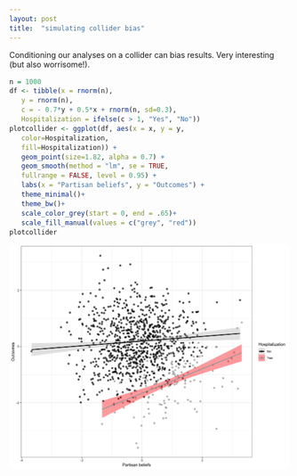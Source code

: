 ```yaml
---
layout: post
title:  "simulating collider bias"
---
```

Conditioning our analyses on a collider can bias results. Very interesting (but also worrisome!).
```R 
n = 1000
df <- tibble(x = rnorm(n),
   y = rnorm(n),
   c = - 0.7*y + 0.5*x + rnorm(n, sd=0.3),
   Hospitalization = ifelse(c > 1, "Yes", "No"))
plotcollider <- ggplot(df, aes(x = x, y = y, 
   color=Hospitalization,
   fill=Hospitalization)) +
   geom_point(size=1.82, alpha = 0.7) +
   geom_smooth(method = "lm", se = TRUE, 
   fullrange = FALSE, level = 0.95) +
   labs(x = "Partisan beliefs", y = "Outcomes") +
   theme_minimal()+
   theme_bw()+
   scale_color_grey(start = 0, end = .65)+ 
   scale_fill_manual(values = c("grey", "red"))
plotcollider 
```
![image](/assets/images/colliderplot11.png)
